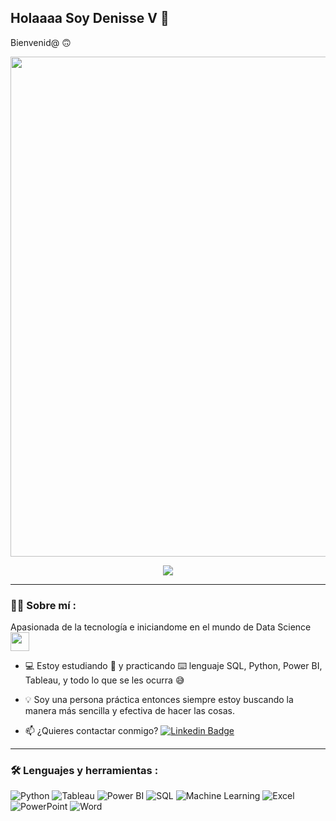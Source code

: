 ## Holaaaa Soy Denisse V 👋
Bienvenid@ :upside_down_face:

<!--
**LDenisseVM/LDenisseVM** is a ✨ _special_ ✨ repository because its `README.md` (this file) appears on your GitHub profile. -->

<div id="header" align="center">
  <img decoding="async" src="https://github.com/LDenisseVM/Banner-REAME-profile/blob/main/Banner%20Para%20Linkedin%20Recursos%20Humanos%20Fotogr%C3%A1fico%20Gris%20Claro.png" width="800"/>
</div>

<div id="badges" align="center">
  
[![](https://img.shields.io/badge/LinkedIn-0077B5?style=for-the-badge&logo=linkedin&logoColor=white)](https://www.linkedin.com/in/lucia-denisse-vel%C3%A1zquez-machorro/) 
</div>

<div id="badges" align="left">

---

### :woman_technologist: Sobre mí :
Apasionada de la tecnología e iniciandome en el mundo de Data Science <img decoding="async" src="https://media.giphy.com/media/WUlplcMpOCEmTGBtBW/giphy.gif" width="30">

*  :computer: Estoy estudiando :blue_book: y practicando :keyboard: lenguaje SQL, Python, Power BI, Tableau, y todo lo que se les ocurra :sweat_smile:

* :bulb: Soy una persona práctica entonces siempre estoy buscando la manera más sencilla y efectiva de hacer las cosas.
* :mailbox: ¿Quieres contactar conmigo? [![Linkedin Badge](https://img.shields.io/badge/-LDenisseVM-blue?style=flat&logo=Linkedin&logoColor=white)](https://www.linkedin.com/in/lucia-denisse-velázquez-machorro/)

---

### :hammer_and_wrench: Lenguajes y herramientas :

<div id="header" align="left">
    <img src="https://img.shields.io/badge/Python-3776AB?style=for-the-badge&logo=python&logoColor=white" alt="Python"/>
    <img src="https://img.shields.io/badge/Tableau-E97627?style=for-the-badge&logo=tableau&logoColor=white" alt="Tableau"/>
    <img src="https://img.shields.io/badge/Power_BI-F2C811?style=for-the-badge&logo=power-bi&logoColor=black" alt="Power BI"/>
    <img src="https://img.shields.io/badge/SQL-4479A1?style=for-the-badge&logo=sql&logoColor=white" alt="SQL"/>  
    <img src="https://img.shields.io/badge/Machine_Learning-FF6F00?style=for-the-badge&logo=machine-learning&logoColor=white" alt="Machine Learning"/>
    <img src="https://img.shields.io/badge/Excel-217346?style=for-the-badge&logo=microsoft-excel&logoColor=white" alt="Excel"/>
    <img src="https://img.shields.io/badge/PowerPoint-B7472A?style=for-the-badge&logo=microsoft-powerpoint&logoColor=white" alt="PowerPoint"/>
    <img src="https://img.shields.io/badge/Word-2B579A?style=for-the-badge&logo=microsoft-word&logoColor=white" alt="Word"/>
</div>
